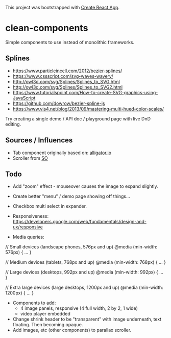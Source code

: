 This project was bootstrapped with [Create React App](https://github.com/facebook/create-react-app).

# clean-components

Simple components to use instead of monolithic frameworks.

## Splines

* https://www.particleincell.com/2012/bezier-splines/
* https://www.cssscript.com/svg-waves-wavery/
* http://owl3d.com/svg/Splines/Splines_to_SVG.html
* http://owl3d.com/svg/Splines/Splines_to_SVG2.html
* https://www.tutorialspoint.com/How-to-create-SVG-graphics-using-JavaScript
* https://github.com/dowrow/bezier-spline-js
* https://www.vis4.net/blog/2013/09/mastering-multi-hued-color-scales/

Try creating a single demo / API doc / playground page with live DnD editing.

## Sources / Influences

* Tab component originally based on: [alligator.io](https://alligator.io/react/tabs-component/)
* Scroller from [SO](https://stackoverflow.com/questions/16688545/scroll-div-over-another-div)

## Todo

* Add "zoom" effect - mouseover causes the image to expand slightly.
* Create better "menu" / demo page showing off things...
* Checkbox multi select in expander.
* Responsiveness: https://developers.google.com/web/fundamentals/design-and-ux/responsive

* Media queries:

// Small devices (landscape phones, 576px and up)
@media (min-width: 576px) { ... }

// Medium devices (tablets, 768px and up)
@media (min-width: 768px) { ... }

// Large devices (desktops, 992px and up)
@media (min-width: 992px) { ... }

// Extra large devices (large desktops, 1200px and up)
@media (min-width: 1200px) { ... }

* Components to add:
  - 4 image panels, responsive (4 full width, 2 by 2, 1 wide)
  - video player embedded
* Change shrink header to be "transparent" with image underneath, text floating.  Then becoming opaque.
* Add images, etc (other components) to parallax scroller.
